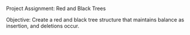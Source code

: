 Project Assignment: Red and Black Trees

Objective: Create a red and black tree structure that maintains balance as insertion, and deletions occur.
